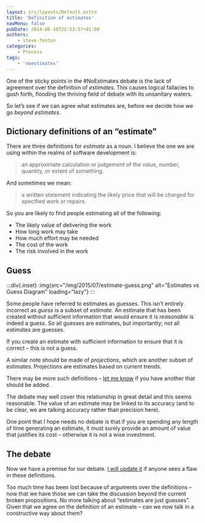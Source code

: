 ```yaml
---
layout: src/layouts/Default.astro
title: 'Definition of estimates'
navMenu: false
pubDate: 2014-06-16T21:53:57+01:00
authors:
    - steve-fenton
categories:
    - Process
tags:
    - 'noestimates'
---
```


One of the sticky points in the #NoEstimates debate is the lack of agreement over the definition of *estimates*. This causes logical fallacies to gush forth, flooding the thriving field of debate with its unsanitary waters.

So let’s see if we can agree what estimates are, before we decide how we go *beyond estimates*.

## Dictionary definitions of an “estimate”

There are three definitions for *estimate* as a noun. I believe the one we are using within the realms of software development is:

> an approximate calculation or judgement of the value, number, quantity, or extent of something.

And sometimes we mean:

> a written statement indicating the likely price that will be charged for specified work or repairs.

So you are likely to find people estimating all of the following:

- The likely value of delivering the work
- How long work may take
- How much effort may be needed
- The cost of the work
- The risk involved in the work

## Guess

:::div{.inset}
:img{src="/img/2015/07/estimate-guess.png" alt="Estimates vs Guess Diagram" loading="lazy"}
:::

Some people have referred to estimates as guesses. This isn’t entirely incorrect as *guess* is a subset of *estimate*. An estimate that has been created without sufficient information that would ensure it is *reasonable* is indeed a guess. So all guesses are estimates, but importantly; not all estimates are guesses.

If you create an estimate with sufficient information to ensure that it is correct – this is not a guess.

A similar note should be made of *projections*, which are another subset of estimates. Projections are estimates based on current trends.

There may be more such definitions – [let me know](/contact/) if you have another that should be added.

The debate may well cover this relationship in great detail and this seems reasonable. The value of an estimate may be linked to its accuracy (and to be clear, we are talking accuracy rather than precision here).

One point that I hope needs no debate is that if you are spending any length of time generating an estimate, it must surely provide an amount of value that justifies its cost – otherwise it is not a wise investment.

## The debate

Now we have a premise for our debate. [I will update it](/contact/) if anyone sees a flaw in these definitions.

Too much time has been lost because of arguments over the definitions – now that we have those we can take the discussion beyond the current broken propositions. No more talking about “estimates are just guesses”. Given that we agree on the definition of an estimate – can we now talk in a constructive way about them?